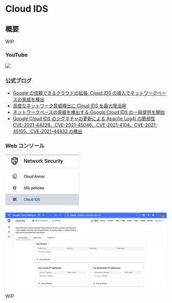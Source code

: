 # Cloud IDS

## 概要

WIP

### YouTube

[![](https://img.youtube.com/vi/8p_zZIi0hQk/0.jpg)](https://www.youtube.com/watch?v=8p_zZIi0hQk)

### 公式ブログ

+ [Google の信頼できるクラウドの拡張: Cloud IDS の導入でネットワークベースの脅威を検出](https://cloud.google.com/blog/ja/products/identity-security/detect-complex-network-threats-with-cloud-ids)
+ [高度なネットワーク脅威検出に Cloud IDS を最大限活用](https://cloud.google.com/blog/ja/products/identity-security/how-google-cloud-ids-helps-detect-advanced-network-threats)
+ [ネットワークベースの脅威を検出する Google Cloud IDS の一般提供を開始](https://cloud.google.com/blog/ja/products/identity-security/announcing-general-availability-of-google-cloud-ids)
+ [Google Cloud IDS のシグネチャの更新による Apache Log4j の脆弱性 CVE-2021-44228、CVE-2021-45046、CVE-2021-4104、CVE-2021-45105、CVE-2021-44832 の検出](https://cloud.google.com/blog/ja/products/identity-security/cloud-ids-to-help-detect-cve-2021-44228-apache-log4j-vulnerability)

### Web コンソール

![](./img/01.png)

![](./img/02.png)



WIP
